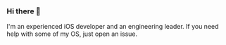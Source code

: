 ### Hi there 👋

I'm an experienced iOS developer and an engineering leader. If you need help with some of my OS, just open an issue.

<!--
**Adis/Adis** is a ✨ _special_ ✨ repository because its `README.md` (this file) appears on your GitHub profile.

